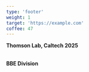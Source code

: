 ```yaml
---
type: 'footer'
weight: 1
target: 'https://example.com'
coffee: 47
---
```


<strong class="section-title">Thomson Lab, Caltech <i class="icon copyleft"></i> 2025</strong>

<br>
<strong class="section-title">BBE Division</strong>
